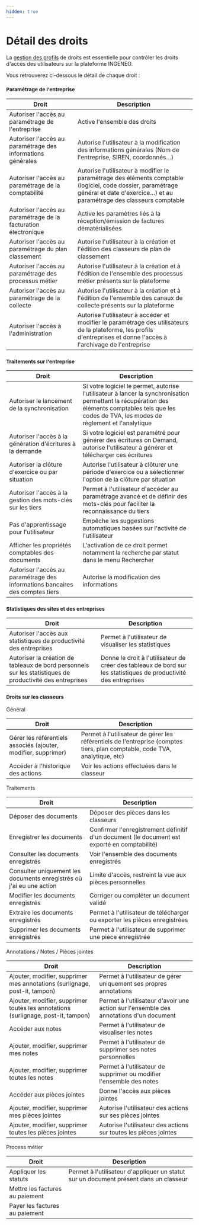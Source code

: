```yaml
---
hidden: true
---
```


# Détail des droits

La [gestion des profils](gerer-les-profils-de-droits.md) de droits est essentielle pour contrôler les droits d'accès des utilisateurs sur la plateforme INGENEO.

Vous retrouverez ci-dessous le détail de chaque droit :

### <sup>Paramétrage de l'entreprise</sup>

| Droit                                                           | Description                                                                                                                                                                         |
| --------------------------------------------------------------- | ----------------------------------------------------------------------------------------------------------------------------------------------------------------------------------- |
| Autoriser l'accès au paramétrage de l'entreprise                | Active l'ensemble des droits                                                                                                                                                        |
| Autoriser l'accès au paramétrage des informations générales     | Autorise l'utilisateur à la modification des informations générales (Nom de l'entreprise, SIREN, coordonnés…)                                                                       |
| Autoriser l'accès au paramétrage de la comptabilité             | Autorise l'utilisateur à modifier le paramétrage des éléments comptable (logiciel, code dossier, paramétrage général et date d'exercice…) et au paramétrage des classeurs comptable |
| Autoriser l'accès au paramétrage de la facturation électronique | Active les paramètres liés à la réception/émission de factures dématérialisées                                                                                                      |
| Autoriser l'accès au paramétrage du plan classement             | Autorise l'utilisateur à la création et l'édition des classeurs de plan de classement                                                                                               |
| Autoriser l'accès au paramétrage des processus métier           | Autorise l'utilisateur à la création et à l'édition de l'ensemble des processus métier présents sur la plateforme                                                                   |
| Autoriser l'accès au paramétrage de la collecte                 | Autorise l'utilisateur à la création et à l'édition de l'ensemble des canaux de collecte présents sur la plateforme                                                                 |
| Autoriser l'accès à l'administration                            | Autorise l'utilisateur à accéder et modifier le paramétrage des utilisateurs de la plateforme, les profils d'entreprises et donne l'accès à l'archivage de l'entreprise             |

### <sup>Traitements sur l'entreprise</sup>

| Droit                                                                         | Description                                                                                                                                                                                          |
| ----------------------------------------------------------------------------- | ---------------------------------------------------------------------------------------------------------------------------------------------------------------------------------------------------- |
| Autoriser le lancement de la synchronisation                                  | Si votre logiciel le permet, autorise l'utilisateur à lancer la synchronisation permettant la récupération des éléments comptables tels que les codes de TVA, les modes de règlement et l'analytique |
| Autoriser l'accès à la génération d'écritures à la demande                    | Si votre logiciel est paramétré pour générer des écritures on Demand, autorise l'utilisateur à générer et télécharger ces écritures                                                                  |
| Autoriser la clôture d'exercice ou par situation                              | Autorise l'utilisateur à clôturer une période d'exercice ou a sélectionner l'option de la clôture par situation                                                                                      |
| Autoriser l'accès à la gestion des mots-clés sur les tiers                    | Permet à l'utilisateur d'accéder au paramétrage avancé et de définir des mots-clés pour faciliter la reconnaissance du tiers                                                                         |
| Pas d'apprentissage pour l'utilisateur                                        | Empêche les suggestions automatiques basées sur l'activité de l'utilisateur                                                                                                                          |
| Afficher les propriétés comptables des documents                              | L'activation de ce droit permet notamment la recherche par statut dans le menu Rechercher                                                                                                            |
| Autoriser l'accès au paramétrage des informations bancaires des comptes tiers | Autorise la modification des informations                                                                                                                                                            |

### <sup>Statistiques des sites et des entreprises</sup>

| Droit                                                                                                     | Description                                                                                                       |
| --------------------------------------------------------------------------------------------------------- | ----------------------------------------------------------------------------------------------------------------- |
| Autoriser l'accès aux statistiques de productivité des entreprises                                        | Permet à l'utilisateur de visualiser les statistiques                                                             |
| Autoriser la création de tableaux de bord personnels sur les statistiques de productivité des entreprises | Donne le droit à l'utilisateur de créer des tableaux de bord sur les statistiques de productivité des entreprises |

### <sup>Droits sur les classeurs</sup>

Général

| Droit                                                          | Description                                                                                                                 |
| -------------------------------------------------------------- | --------------------------------------------------------------------------------------------------------------------------- |
| Gérer les référentiels associés (ajouter, modifier, supprimer) | Permet à l'utilisateur de gérer les référentiels de l'entreprise (comptes tiers, plan comptable, code TVA, analytique, etc) |
| Accéder à l'historique des actions                             | Voir les actions effectuées dans le classeur                                                                                |

Traitements

| Droit                                                                | Description                                                                                  |
| -------------------------------------------------------------------- | -------------------------------------------------------------------------------------------- |
| Déposer des documents                                                | Déposer des pièces dans les classeurs                                                        |
| Enregistrer les documents                                            | Confirmer l'enregistrement définitif d'un document (le document est exporté en comptabilité) |
| Consulter les documents enregistrés                                  | Voir l'ensemble des documents enregistrés                                                    |
| Consulter uniquement les documents enregistrés où j'ai eu une action | Limite d'accès, restreint la vue aux pièces personnelles                                     |
| Modifier les documents enregistrés                                   | Corriger ou compléter un document validé                                                     |
| Extraire les documents enregistrés                                   | Permet à l'utilisateur de télécharger ou exporter les pièces enregistrées                    |
| Supprimer les documents enregistrés                                  | Permet à l'utilisateur de supprimer une pièce enregistrée                                    |

Annotations / Notes / Pièces jointes

| Droit                                                                             | Description                                                                            |
| --------------------------------------------------------------------------------- | -------------------------------------------------------------------------------------- |
| Ajouter, modifier, supprimer mes annotations (surlignage, post-it, tampon)        | Permet à l'utilisateur de gérer uniquement ses propres annotations                     |
| Ajouter, modifier, supprimer toutes les annotations (surlignage, post-it, tampon) | Permet à l'utilisateur d'avoir une action sur l'ensemble des annotations d'un document |
| Accéder aux notes                                                                 | Permet à l'utilisateur de visualiser les notes                                         |
| Ajouter, modifier, supprimer mes notes                                            | Permet à l'utilisateur de supprimer ses notes personnelles                             |
| Ajouter, modifier, supprimer toutes les notes                                     | Permet à l'utilisateur de supprimer ou modifier l'ensemble des notes                   |
| Accéder aux pièces jointes                                                        | Donne l'accès aux pièces jointes                                                       |
| Ajouter, modifier, supprimer mes pièces jointes                                   | Autorise l'utilisateur des actions sur ses pièces jointes                              |
| Ajouter, modifier, supprimer toutes les pièces jointes                            | Autorise l'utilisateur des actions sur toutes les pièces jointes                       |

Process métier

| Droit                           | Description                                                                           |
| ------------------------------- | ------------------------------------------------------------------------------------- |
| Appliquer les statuts           | Permet à l'utilisateur d'appliquer un statut sur un document présent dans un classeur |
| Mettre les factures au paiement |                                                                                       |
| Payer les factures au paiement  |                                                                                       |
